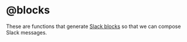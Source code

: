 # @blocks

These are functions that generate [Slack blocks](https://api.slack.com/reference/block-kit/block-elements) so that we can compose Slack messages.
